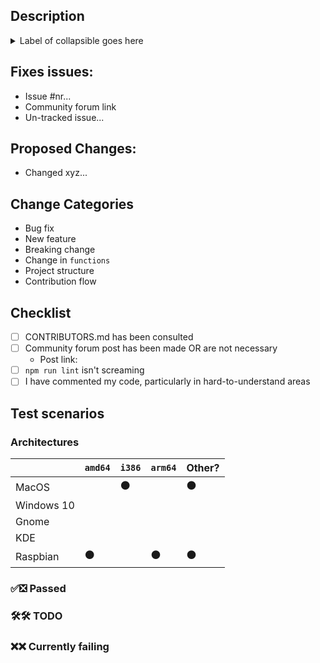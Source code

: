 <!--Heya! Thanks for the PR. Please fill out this short little form below to help us review this faster-->

## Description
<!-- Any general story time goes here :) Feel free to add screenshots/recording of your change in action here-->

<!-- This will create an expandable section. Feel free to delete this if you don't need it-->
<details>
<summary>Label of collapsible goes here</summary>
<!-- This is where you can put pictures, huge logs, or anything.-->
</details>

## Fixes issues: 
- Issue #nr...
- Community forum link
- Un-tracked issue...

## Proposed Changes:
- Changed xyz...

## Change Categories
<!-- DELETE WHICHEVER BULLET DOES NOT APPLY -->
- Bug fix <!-- non-breaking change which fixes an issue -->
- New feature <!-- non-breaking change which adds functionality -->
- Breaking change <!-- fix or feature that would cause existing functionality to not work as expected -->
- Change in `functions` <!-- e.g. `utils`, `os`, `apt`, `ask`, etc. -->
- Project structure <!-- major rewrites, large directory changes, etc. -->
- Contribution flow <!-- IDE changes, `.github` dir, etc. -->

## Checklist
- [ ] CONTRIBUTORS.md has been consulted
- [ ] Community forum post has been made OR are not necessary
    - Post link: 
- [ ] `npm run lint` isn't screaming
- [ ] I have commented my code, particularly in hard-to-understand areas

## Test scenarios
<!-- Please list the steps which someone should run through in order to verify that the changes introduced work as intended.  -->

### Architectures
<!--
Please use these emojis here to fill the table below. It will nicely auto-format with spacing, don't worry. Leave empty wherever you do not know / have not tested
✅ = Works successfully
❎ = Does not work BUT is handled gracefully
🛠 = Still WIP
❌ = Broken / not working
⚫️ = No targetable
-->
|   			  | `amd64` | `i386` 	| `arm64` | Other? 	|
|--------		|-------- |-------- |-------- |--------	|
| MacOS 		|		     	| ⚫️      |		      |	⚫️		  |
| Windows 10|			    |	    	  |   			|		      |
| Gnome		  |			    |		      |   			| 				|
| KDE	    	|			    |			    |   			| 				|
| Raspbian  |	⚫️		  |			    |	⚫️  		|	⚫️			|

### ✅❎ Passed

### 🛠🛠 TODO

### ❌❌ Currently failing

<!-- EXAMPLES :
Please run these on non-development machines.
- Installer succeeds
- Biometric works
- Browser extension integration can communicate
  - Desktop client can listen
  - Desktop client has entitlements
  - Extensions are requesting the permissions
  - Extensions can succesfully
-->

